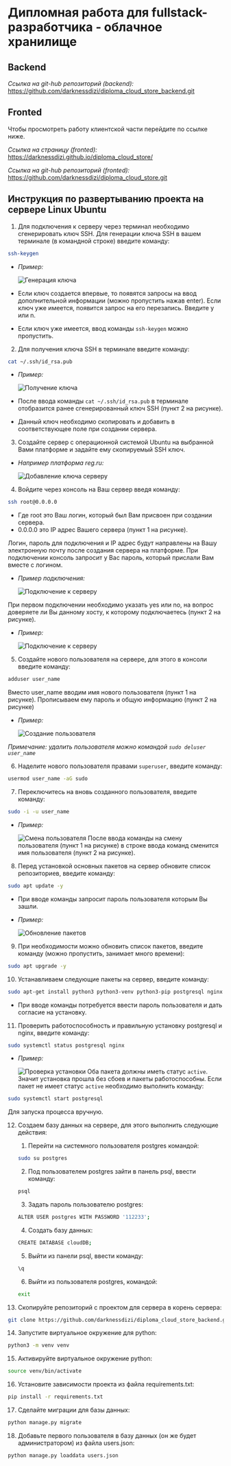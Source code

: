Дипломная работа для fullstack-разработчика - облачное хранилище
===

## Backend

*Ссылка на git-hub репозиторий (backend):* https://github.com/darknessdizi/diploma_cloud_store_backend.git

## Fronted

Чтобы просмотреть работу клиентской части перейдите по ссылке ниже.

*Ссылка на страницу (fronted):* https://darknessdizi.github.io/diploma_cloud_store/

*Ссылка на git-hub репозиторий (fronted):* https://github.com/darknessdizi/diploma_cloud_store.git

## Инструкция по развертыванию проекта на сервере Linux Ubuntu

1. Для подключения к серверу через терминал необходимо сгенерировать ключ SSH. Для генерации ключа SSH в вашем терминале (в командной строке) введите команду:
```bash
ssh-keygen
```
- *Пример:*

   ![Генерация ключа](/pic/ssh.png)
- Если ключ создается впервые, то появятся запросы на ввод дополнительной информации (можно пропустить нажав enter).
Если ключ уже имеется, появится запрос на его перезапись. Введите y или n.
- Если ключ уже имеется, ввод команды `ssh-keygen` можно пропустить.


2. Для получения ключа SSH в терминале введите команду:
```bash
cat ~/.ssh/id_rsa.pub
```
- *Пример:*

   ![Получение ключа](/pic/ssh-key.png)
- После ввода команды `cat ~/.ssh/id_rsa.pub` в терминале отобразится ранее сгенерированный ключ SSH (пункт 2 на рисунке).
- Данный ключ необходимо скопировать и добавить в соответствующее поле при создании сервера.

3. Создайте сервер с операционной системой Ubuntu на выбранной Вами платформе и задайте ему скопируемый SSH ключ.
- *Например платформа reg.ru:*

   ![Добавление ключа серверу](/pic/server-ssh-key.png)

4. Войдите через консоль на Ваш сервер введя команду:
```bash
ssh root@0.0.0.0
```
- Где root это Ваш логин, который был Вам присвоен при создании сервера. 
- 0.0.0.0 это IP адрес Вашего сервера (пункт 1 на рисунке).

Логин, пароль для подключения и IP адрес будут направлены на Вашу электронную почту после создания сервера на платформе. При подключении консоль запросит у Вас пароль, который прислали Вам вместе с логином.
- *Пример подключения:*

  ![Подключение к серверу](/pic/connection2.png)

При первом подключении необходимо указать yes или no, на вопрос доверяете ли Вы данному хосту, к которому подключаетесь (пункт 2 на рисунке).

- *Пример:*

  ![Подключение к серверу](/pic/connection.png)

5. Создайте нового пользователя на сервере, для этого в консоли введите команду:
```bash
adduser user_name
```
Вместо user_name вводим имя нового пользователя (пункт 1 на рисунке). Прописываем ему пароль и общую информацию (пункт 2 на рисунке)
- *Пример:*

  ![Создание пользователя](/pic/superuser.png)

*Примечание: удалить пользователя можно командой `sudo deluser user_name`*

6. Наделите нового пользователя правами `superuser`, введите команду:
```bash
usermod user_name -aG sudo
```
7. Переключитесь на вновь созданного пользователя, введите команду:
```bash
sudo -i -u user_name
```
- *Пример:*

  ![Смена пользователя](/pic/replacement.png)
После ввода команды на смену пользователя (пункт 1 на рисунке) в строке ввода команд сменится имя пользователя (пункт 2 на рисунке).

8. Перед установкой основных пакетов на сервер обновите список репозиториев, введите команду:
```bash
sudo apt update -y
```
- При вводе команды запросит пароль пользователя которым Вы зашли.
- *Пример:*

  ![Обновление пакетов](/pic/update.png)

9. При необходимости можно обновить список пакетов, введите команду (можно пропустить, занимает много времени):
```bash
sudo apt upgrade -y
```

10.  Устанавливаем следующие пакеты на сервер, введите команду:
```bash
sudo apt-get install python3 python3-venv python3-pip postgresql nginx
```
- При вводе команды потребуется ввести пароль пользователя и дать согласие на установку.

11.  Проверить работоспособность и правильную установку postgresql и nginx, введите команду:
```bash
sudo systemctl status postgresql nginx
```
- *Пример:*

  ![Проверка установки](/pic/postgresql.png)
Оба пакета должны иметь статус `active`. Значит установка прошла без сбоев и пакеты работоспособны. Если пакет не имеет статус `active` необходимо выполнить команду:
```bash
sudo systemctl start postgresql
```
Для запуска процесса вручную.

12. Создаем базу данных на сервере, для этого выполнить следующие действия:
      1. Перейти на системного пользователя postgres командой:
      ```bash
      sudo su postgres
      ```
      2.  Под пользователем postgres зайти в панель psql, ввести команду:
      ```bash
      psql
      ```
      3.  Задать пароль пользователю postgres:
      ```bash
      ALTER USER postgres WITH PASSWORD '112233';
      ```
      4.  Создать базу данных:
      ```bash
      CREATE DATABASE cloudDB;
      ```
      5.  Выйти из панели psql, ввести команду:
      ```bash
      \q
      ``` 
      6.  Выйти из пользователя postgres, командой:
      ```bash
      exit
      ```

13. Скопируйте репозиторий с проектом для сервера в корень сервера:
```bash
git clone https://github.com/darknessdizi/diploma_cloud_store_backend.git
```

14. Запустите виртуальное окружение для python:
```bash
python3 -m venv venv
```

15. Активируйте виртуальное окружение python:
```bash
source venv/bin/activate
```

16. Установите зависимости проекта из файла requirements.txt:
```bash
pip install -r requirements.txt
```

17. Сделайте миграции для базы данных:
```bash
python manage.py migrate
``` 

18. Добавьте первого пользователя в базу данных (он же будет администратором) из файла users.json:
```bash
python manage.py loaddata users.json
``` 